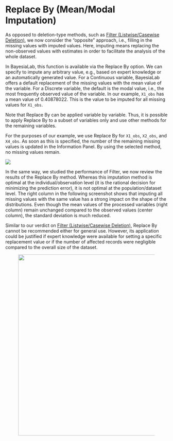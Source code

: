# Replace By (Mean/Modal Imputation)

As opposed to deletion-type methods, such as [Filter (Listwise/Casewise Deletion)](filter-listwise-casewise-deletion.md), we now consider the “opposite” approach, i.e., filling in the missing values with imputed values. Here, imputing means replacing the non-observed values with estimates in order to facilitate the analysis of the whole dataset.

In BayesiaLab, this function is available via the Replace By option. We can specify to impute any arbitrary value, e.g., based on expert knowledge or an automatically generated value. For a Continuous variable, BayesiaLab offers a default replacement of the missing values with the mean value of the variable. For a Discrete variable, the default is the modal value, i.e., the most frequently observed value of the variable. In our example, `X1_obs` has a mean value of 0.40878022. This is the value to be imputed for all missing values for `X1_obs`.

Note that Replace By can be applied variable by variable. Thus, it is possible to apply Replace By to a subset of variables only and use other methods for the remaining variables.

For the purposes of our example, we use Replace By for `X1_obs`, `X2_obs`, and `X4_obs`. As soon as this is specified, the number of the remaining missing values is updated in the Information Panel. By using the selected method, no missing values remain.

![](https://bayesia.clickhelp.co/resources/Storage/bayesialab-knowledge-hub/9-Missing\_Values-web-resources/image/2015-09-19\_15-34-17.png)

In the same way, we studied the performance of Filter, we now review the results of the Replace By method. Whereas this imputation method is optimal at the individual/observation level (it is the rational decision for minimizing the prediction error), it is not optimal at the population/dataset level. The right column in the following screenshot shows that imputing all missing values with the same value has a strong impact on the shape of the distributions. Even though the mean values of the processed variables (right column) remain unchanged compared to the observed values (center column), the standard deviation is much reduced.

Similar to our verdict on [Filter (Listwise/Casewise Deletion)](filter-listwise-casewise-deletion.md), Replace By cannot be recommended either for general use. However, its application could be justified if expert knowledge were available for setting a specific replacement value or if the number of affected records were negligible compared to the overall size of the dataset.

<figure><img src="https://res.cloudinary.com/dvr3obmlj/image/upload/v1690987365/MissingValuesProcessingReplaceBy_sdyxlr.svg" alt="" width="563"><figcaption></figcaption></figure>
